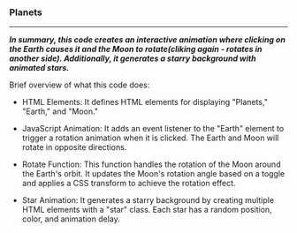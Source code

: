 ### Planets

----------

***In summary, this code creates an interactive animation where clicking on the Earth causes it and the Moon to rotate(cliking again - rotates in another side). Additionally, it generates a starry background with animated stars.***

Brief overview of what this code does:
- HTML Elements:
It defines HTML elements for displaying "Planets," "Earth," and "Moon."

- JavaScript Animation:
It adds an event listener to the "Earth" element to trigger a rotation animation when it is clicked. The Earth and Moon will rotate in opposite directions.

- Rotate Function:
This function handles the rotation of the Moon around the Earth's orbit. It updates the Moon's rotation angle based on a toggle and applies a CSS transform to achieve the rotation effect.

- Star Animation:
It generates a starry background by creating multiple HTML elements with a "star" class. Each star has a random position, color, and animation delay.
